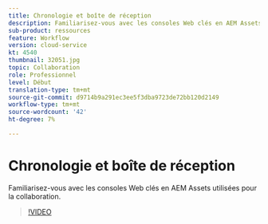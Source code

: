 ```yaml
---
title: Chronologie et boîte de réception
description: Familiarisez-vous avec les consoles Web clés en AEM Assets utilisées pour la collaboration.
sub-product: ressources
feature: Workflow
version: cloud-service
kt: 4540
thumbnail: 32051.jpg
topic: Collaboration
role: Professionnel
level: Début
translation-type: tm+mt
source-git-commit: d9714b9a291ec3ee5f3dba9723de72bb120d2149
workflow-type: tm+mt
source-wordcount: '42'
ht-degree: 7%

---
```



# Chronologie et boîte de réception

Familiarisez-vous avec les consoles Web clés en AEM Assets utilisées pour la collaboration.

>[!VIDEO](https://video.tv.adobe.com/v/32051/?quality=12&learn=on&hidetitle=true)